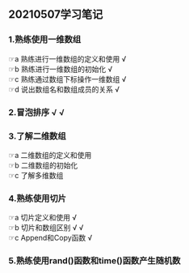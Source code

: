 ## 20210507学习笔记
### 1.熟练使用一维数组		   
☞a	熟练进行一维数组的定义和使用	√	  
☞b	熟练进行一维数组的初始化	√	  
☞c	熟练通过数组下标操作一维数组	√	  
☞d	说出数组名和数组成员的关系	√	  
### 2.冒泡排序	√	√   
### 3.了解二维数组		   
☞a	二维数组的定义和使用		   
☞b	二维数组的初始化		  
☞c	了解多维数组	  	
### 4.熟练使用切片		  
☞a	切片定义和使用	√	  
☞b	切片和数组区别	√	√  
☞c	Append和Copy函数	√	  
### 5.熟练使用rand()函数和time()函数产生随机数		   
